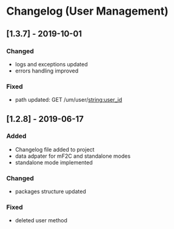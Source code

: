 # Changelog (User Management)

## [1.3.7] - 2019-10-01
### Changed
- logs and exceptions updated
- errors handling improved

### Fixed
- path updated: GET /um/user/<string:user_id>

## [1.2.8] - 2019-06-17
### Added
- Changelog file added to project
- data adpater for mF2C and standalone modes
- standalone mode implemented

### Changed
- packages structure updated

### Fixed
- deleted user method
